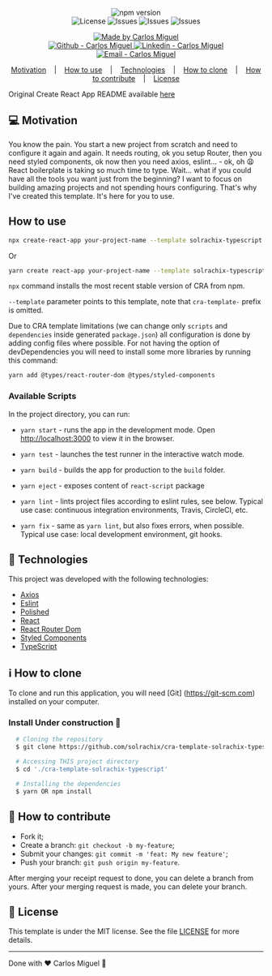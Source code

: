 
<p align="center">
<a href="https://www.npmjs.com/package/cra-template-solrachix-typescript" style="text-decoration: none">
    <img alt="npm version" src="https://badge.fury.io/js/cra-template-solrachix-typescript.svg"/>
  </a>
  <br/>
  <a href="LICENSE" style="text-decoration: none">
    <img alt="License" src="https://img.shields.io/github/license/solrachix/cra-template-solrachix-typescript?color=3ADEFF&labelColor=24292E"/>
  </a>
  <a href="https://github.com/solrachix/cra-template-solrachix-typescript/issues" style="text-decoration: none">
    <img alt="Issues" src="https://img.shields.io/github/issues/solrachix/cra-template-solrachix-typescript?style=flat-square&logo=github&logoColor=white&color=3ADEFF&labelColor=24292E" />
  </a>
   <a href="#" style="text-decoration: none">
    <img alt="Issues" src="https://img.shields.io/github/stars/solrachix/cra-template-solrachix-typescript?style=flat-square&logo=github&logoColor=white&color=3ADEFF&labelColor=24292E" />
  </a>
   <a href="#" style="text-decoration: none">
    <img alt="Issues" src="https://img.shields.io/github/languages/top/solrachix/cra-template-solrachix-typescript?style=flat-square&logo=github&logoColor=white&color=3ADEFF&labelColor=24292E" />
  </a>
  
  
<p align="center">
  <a href="https://github.com/solrachix" target="_blank">
    <img alt="Made by Carlos Miguel" src="https://img.shields.io/badge/made%20by-Carlos_Miguel-informational?color=3ADEFF&labelColor=24292E">
  </a>
  <br/>
  <a href="https://github.com/solrachix" target="_blank" >
    <img alt="Github - Carlos Miguel" src="https://img.shields.io/badge/-solrachix-24292E?style=flat-square&logo=github&logoColor=white">
  </a>
  <a href="https://www.linkedin.com/in/carlos-miguel-380413197/" target="_blank" >
    <img alt="Linkedin - Carlos Miguel" src="https://img.shields.io/badge/-carlosmiguel-blue?style=flat-square&logo=Linkedin&logoColor=white">
  </a>
  <a href="mailto:carlos.miguel.oliveira.17@gmail.com" target="_blank" >
    <img alt="Email - Carlos Miguel" src="https://img.shields.io/badge/-carlos.miguel.oliveira.17@gmail.com-c14438?style=flat-square&logo=Gmail&logoColor=white">
  </a>
</p>

<p align="center">
	 <a href="#💻-motivation">Motivation</a> &nbsp;&nbsp;&nbsp;|&nbsp;&nbsp;&nbsp;
	<a href="#ho-to-use">How to use</a>
&nbsp;&nbsp;&nbsp;|&nbsp;&nbsp;&nbsp;
	  <a href="#rocket-technologies">Technologies</a> &nbsp;&nbsp;&nbsp;|&nbsp;&nbsp;&nbsp;
	  <a href="#information_source-how-to-clone">How to clone</a> &nbsp;&nbsp;&nbsp;|&nbsp;&nbsp;&nbsp;
	  <a href="#🤔-how-to-contribute">How to contribute</a> &nbsp;&nbsp;&nbsp;|&nbsp;&nbsp;&nbsp;
	  <a href="#memo-license">License</a>
</p>

Original Create React App README available [here](https://github.com/solrachix/cra-template-solrachix-typescript/blob/master/README_CRA.md)

## 💻 Motivation

You know the pain. You start a new project from scratch and need to configure it again and again. It needs routing, ok you setup Router, then you need styled components, ok now then you need axios, eslint... - ok, oh 😩 React boilerplate is taking so much time to type. Wait... what if you could have all the tools you want just from the beginning? I want to focus on building amazing projects and not spending hours configuring. That's why I've created this template. It's here for you to use.

## How to use

```bash
npx create-react-app your-project-name --template solrachix-typescript
```

Or

```bash
yarn create react-app your-project-name --template solrachix-typescript
```

`npx` command installs the most recent stable version of CRA from npm.

`--template` parameter points to this template, note that `cra-template-` prefix is omitted.

Due to CRA template limitations (we can change only `scripts` and `dependencies` inside generated `package.json`) all configuration is done by adding config files where possible. For not having the option of devDependencies you will need to install some more libraries by running this command:
```bash
yarn add @types/react-router-dom @types/styled-components
```

### Available Scripts

In the project directory, you can run:

- `yarn start` - runs the app in the development mode. Open [http://localhost:3000](http://localhost:3000) to view it in the browser.

- `yarn test` - launches the test runner in the interactive watch mode.

- `yarn build` - builds the app for production to the `build` folder.

- `yarn eject` - exposes content of `react-script` package

- `yarn lint` - lints project files according to eslint rules, see below. Typical use case: continuous integration environments, Travis, CircleCI, etc.

- `yarn fix` - same as `yarn lint`, but also fixes errors, when possible. Typical use case: local development environment, git hooks.

## :rocket: Technologies
This project was developed with the following technologies:

- [Axios](https://github.com/axios/axios)
- [Eslint](https://eslint.org/)
- [Polished](https://github.com/styled-components/polished)
- [React](https://github.com/facebook/react)
- [React Router Dom](https://reactrouter.com/web/guides/quick-start)
- [Styled Components](https://styled-components.com/)
- [TypeScript](https://github.com/Microsoft/TypeScript)

## :information_source: How to clone
To clone and run this application, you will need [Git] (https://git-scm.com) installed on your computer.

### Install Under construction :construction:
```bash
  # Cloning the repository
  $ git clone https://github.com/solrachix/cra-template-solrachix-typescript

  # Accessing THIS project directory
  $ cd './cra-template-solrachix-typescript'

  # Installing the dependencies
  $ yarn OR npm install


```

## 🤔 How to contribute
- Fork it;
- Create a branch: `git checkout -b my-feature`;
- Submit your changes: `git commit -m 'feat: My new feature'`;
- Push your branch: `git push origin my-feature`.

After merging your receipt request to done, you can delete a branch from yours.
After your merging request is made, you can delete your branch.

## :memo: License
This template is under the MIT license. See the file [LICENSE](LICENSE) for more details.


---

Done with :heart: Carlos Miguel :wave: